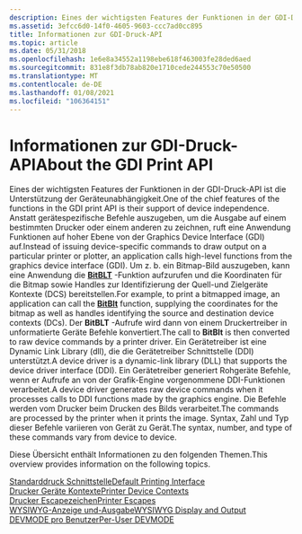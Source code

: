 ```yaml
---
description: Eines der wichtigsten Features der Funktionen in der GDI-Druck-API ist die Unterstützung der Geräteunabhängigkeit.
ms.assetid: 3efcc6d0-14f0-4605-9603-ccc7ad0cc895
title: Informationen zur GDI-Druck-API
ms.topic: article
ms.date: 05/31/2018
ms.openlocfilehash: 1e6e8a34552a1198ebe618f463003fe28ded6aed
ms.sourcegitcommit: 831e8f3db78ab820e1710cede244553c70e50500
ms.translationtype: MT
ms.contentlocale: de-DE
ms.lasthandoff: 01/08/2021
ms.locfileid: "106364151"
---
```

# <a name="about-the-gdi-print-api"></a><span data-ttu-id="8ca49-103">Informationen zur GDI-Druck-API</span><span class="sxs-lookup"><span data-stu-id="8ca49-103">About the GDI Print API</span></span>

<span data-ttu-id="8ca49-104">Eines der wichtigsten Features der Funktionen in der GDI-Druck-API ist die Unterstützung der Geräteunabhängigkeit.</span><span class="sxs-lookup"><span data-stu-id="8ca49-104">One of the chief features of the functions in the GDI print API is their support of device independence.</span></span> <span data-ttu-id="8ca49-105">Anstatt gerätespezifische Befehle auszugeben, um die Ausgabe auf einem bestimmten Drucker oder einem anderen zu zeichnen, ruft eine Anwendung Funktionen auf hoher Ebene von der Graphics Device Interface (GDI) auf.</span><span class="sxs-lookup"><span data-stu-id="8ca49-105">Instead of issuing device-specific commands to draw output on a particular printer or plotter, an application calls high-level functions from the graphics device interface (GDI).</span></span> <span data-ttu-id="8ca49-106">Um z. b. ein Bitmap-Bild auszugeben, kann eine Anwendung die [**BitBLT**](/windows/desktop/api/wingdi/nf-wingdi-bitblt) -Funktion aufzurufen und die Koordinaten für die Bitmap sowie Handles zur Identifizierung der Quell-und Zielgeräte Kontexte (DCS) bereitstellen.</span><span class="sxs-lookup"><span data-stu-id="8ca49-106">For example, to print a bitmapped image, an application can call the [**BitBlt**](/windows/desktop/api/wingdi/nf-wingdi-bitblt) function, supplying the coordinates for the bitmap as well as handles identifying the source and destination device contexts (DCs).</span></span> <span data-ttu-id="8ca49-107">Der **BitBLT** -Aufrufe wird dann von einem Druckertreiber in unformatierte Geräte Befehle konvertiert.</span><span class="sxs-lookup"><span data-stu-id="8ca49-107">The call to **BitBlt** is then converted to raw device commands by a printer driver.</span></span> <span data-ttu-id="8ca49-108">Ein Gerätetreiber ist eine Dynamic Link Library (dll), die die Gerätetreiber Schnittstelle (DDI) unterstützt.</span><span class="sxs-lookup"><span data-stu-id="8ca49-108">A device driver is a dynamic-link library (DLL) that supports the device driver interface (DDI).</span></span> <span data-ttu-id="8ca49-109">Ein Gerätetreiber generiert Rohgeräte Befehle, wenn er Aufrufe an von der Grafik-Engine vorgenommene DDI-Funktionen verarbeitet.</span><span class="sxs-lookup"><span data-stu-id="8ca49-109">A device driver generates raw device commands when it processes calls to DDI functions made by the graphics engine.</span></span> <span data-ttu-id="8ca49-110">Die Befehle werden vom Drucker beim Drucken des Bilds verarbeitet.</span><span class="sxs-lookup"><span data-stu-id="8ca49-110">The commands are processed by the printer when it prints the image.</span></span> <span data-ttu-id="8ca49-111">Syntax, Zahl und Typ dieser Befehle variieren von Gerät zu Gerät.</span><span class="sxs-lookup"><span data-stu-id="8ca49-111">The syntax, number, and type of these commands vary from device to device.</span></span>

<span data-ttu-id="8ca49-112">Diese Übersicht enthält Informationen zu den folgenden Themen.</span><span class="sxs-lookup"><span data-stu-id="8ca49-112">This overview provides information on the following topics.</span></span>

<dl>

[<span data-ttu-id="8ca49-113">Standarddruck Schnittstelle</span><span class="sxs-lookup"><span data-stu-id="8ca49-113">Default Printing Interface</span></span>](default-printing-interface.md)  
[<span data-ttu-id="8ca49-114">Drucker Geräte Kontexte</span><span class="sxs-lookup"><span data-stu-id="8ca49-114">Printer Device Contexts</span></span>](printer-output.md)  
[<span data-ttu-id="8ca49-115">Drucker Escapezeichen</span><span class="sxs-lookup"><span data-stu-id="8ca49-115">Printer Escapes</span></span>](printer-escapes.md)  
[<span data-ttu-id="8ca49-116">WYSIWYG-Anzeige und-Ausgabe</span><span class="sxs-lookup"><span data-stu-id="8ca49-116">WYSIWYG Display and Output</span></span>](wysiwyg-display-and-output.md)  
[<span data-ttu-id="8ca49-117">DEVMODE pro Benutzer</span><span class="sxs-lookup"><span data-stu-id="8ca49-117">Per-User DEVMODE</span></span>](per-user-devmode.md)  
</dl>

 

 
